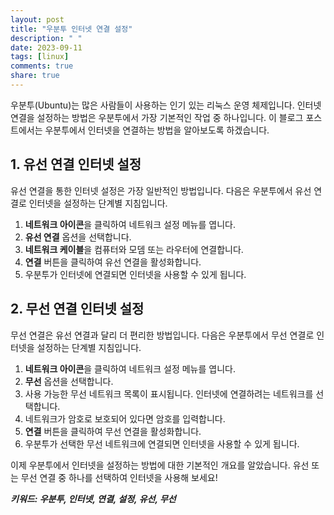 ```yaml
---
layout: post
title: "우분투 인터넷 연결 설정"
description: " "
date: 2023-09-11
tags: [linux]
comments: true
share: true
---
```


우분투(Ubuntu)는 많은 사람들이 사용하는 인기 있는 리눅스 운영 체제입니다. 인터넷 연결을 설정하는 방법은 우분투에서 가장 기본적인 작업 중 하나입니다. 이 블로그 포스트에서는 우분투에서 인터넷을 연결하는 방법을 알아보도록 하겠습니다.

## 1. 유선 연결 인터넷 설정

유선 연결을 통한 인터넷 설정은 가장 일반적인 방법입니다. 다음은 우분투에서 유선 연결로 인터넷을 설정하는 단계별 지침입니다.

1. **네트워크 아이콘**을 클릭하여 네트워크 설정 메뉴를 엽니다.
2. **유선 연결** 옵션을 선택합니다.
3. **네트워크 케이블**을 컴퓨터와 모뎀 또는 라우터에 연결합니다.
4. **연결** 버튼을 클릭하여 유선 연결을 활성화합니다.
5. 우분투가 인터넷에 연결되면 인터넷을 사용할 수 있게 됩니다.

## 2. 무선 연결 인터넷 설정

무선 연결은 유선 연결과 달리 더 편리한 방법입니다. 다음은 우분투에서 무선 연결로 인터넷을 설정하는 단계별 지침입니다.

1. **네트워크 아이콘**을 클릭하여 네트워크 설정 메뉴를 엽니다.
2. **무선** 옵션을 선택합니다.
3. 사용 가능한 무선 네트워크 목록이 표시됩니다. 인터넷에 연결하려는 네트워크를 선택합니다.
4. 네트워크가 암호로 보호되어 있다면 암호를 입력합니다.
5. **연결** 버튼을 클릭하여 무선 연결을 활성화합니다.
6. 우분투가 선택한 무선 네트워크에 연결되면 인터넷을 사용할 수 있게 됩니다.

이제 우분투에서 인터넷을 설정하는 방법에 대한 기본적인 개요를 알았습니다. 유선 또는 무선 연결 중 하나를 선택하여 인터넷을 사용해 보세요!

***키워드: 우분투, 인터넷, 연결, 설정, 유선, 무선***
